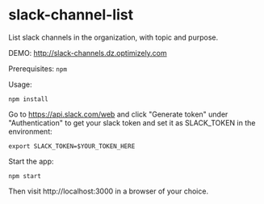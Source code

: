 # slack-channel-list

List slack channels in the organization, with topic and purpose.

DEMO: http://slack-channels.dz.optimizely.com

Prerequisites: `npm`

Usage:
```
npm install
```
Go to https://api.slack.com/web and click "Generate token" under "Authentication" to get your slack token
and set it as SLACK_TOKEN in the environment:
```
export SLACK_TOKEN=$YOUR_TOKEN_HERE
```

Start the app:
```
npm start
```
Then visit http://localhost:3000 in a browser of your choice.
